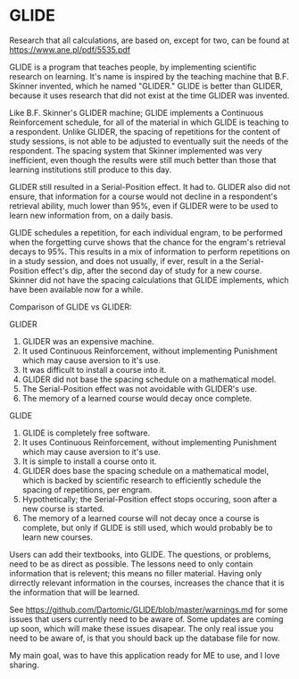# GLIDE

Research that all calculations, are based on, except for two, can be found at https://www.ane.pl/pdf/5535.pdf

GLIDE is a program that teaches people, by implementing scientific research on learning. It's name is inspired by the teaching machine that B.F. Skinner invented, which he named "GLIDER." GLIDE is better than GLIDER, because it uses research that did not exist at the time GLIDER was invented. 

Like B.F. Skinner's GLIDER machine; GLIDE implements a Continuous Reinforcement schedule, for all of the material in which GLIDE is teaching to a respondent. Unlike GLIDER, the spacing of repetitions for the content of study sessions, is not able to be adjusted to eventually suit the needs of the respondent. The spacing system that Skinner implemented was very inefficient, even though the results were still much better than those that learning institutions still produce to this day. 

GLIDER still resulted in a Serial-Position effect. It had to. GLIDER also did not ensure, that information for a course would not decline in a respondent's retrieval ability, much lower than 95%, even if GLIDER were to be used to learn new information from, on a daily basis.

GLIDE schedules a repetition, for each individual engram, to be performed when the forgetting curve shows that the chance for the engram's retrieval decays to 95%. This results in a mix of information to perform repetitions on in a study session, and does not usually, if ever, result in a the Serial-Position effect's dip, after the second day of study for a new course. Skinner did not have the spacing calculations that GLIDE implements, which have been available now for a while. 


Comparison of GLIDE vs GLIDER:

GLIDER
1. GLIDER was an expensive machine. 
2. It used Continuous Reinforcement, without implementing Punishment which may cause aversion to it's use. 
3. It was difficult to install a course into it. 
4. GLIDER did not base the spacing schedule on a mathematical model.
5. The Serial-Position effect was not avoidable with GLIDER's use.
6. The memory of a learned course would decay once complete. 

GLIDE
1. GLIDE is completely free software. 
2. It uses Continuous Reinforcement, without implementing Punishment which may cause aversion to it's use. 
3. It is simple to install a course onto it. 
4. GLIDER does base the spacing schedule on a mathematical model, which is backed by scientific research to efficiently schedule the spacing of repetitions, per engram.
5. Hypothetically; the Serial-Position effect stops occuring, soon after a new course is started.
6. The memory of a learned course will not decay once a course is complete, but only if GLIDE is still used, which would probably be to learn new courses.



Users can add their textbooks, into GLIDE. The questions, or problems, need to be as direct as possible. The lessons need to only contain information that is relevent; this means no filler material. Having only dirrectly relevant information in the courses, increases the chance that it is the information that will be learned.


See https://github.com/Dartomic/GLIDE/blob/master/warnings.md for some issues that users currently need to be aware of. Some updates are coming up soon, which will make these issues disapear. The only real issue you need to be aware of, is that you should back up the database file for now. 


My main goal, was to have this application ready for ME to use, and I love sharing. 



